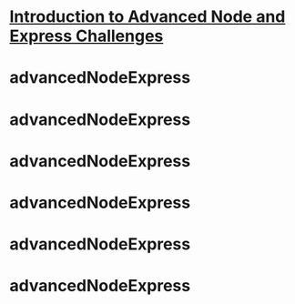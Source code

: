 # [Introduction to Advanced Node and Express Challenges](https://www.freecodecamp.org/learn/quality-assurance/advanced-node-and-express/)
# advancedNodeExpress
# advancedNodeExpress
# advancedNodeExpress
# advancedNodeExpress
# advancedNodeExpress
# advancedNodeExpress
